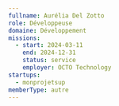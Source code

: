 ```yaml
---
fullname: Aurélia Del Zotto
role: Développeuse
domaine: Développement
missions:
  - start: 2024-03-11
    end: 2024-12-31
    status: service
    employer: OCTO Technology
startups:
  - monprojetsup
memberType: autre
---
```

